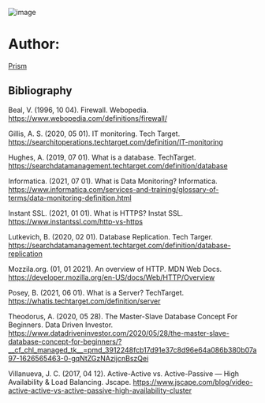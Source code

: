 ![image](https://github.com/ExceptedPrism3/alx-system_engineering-devops/assets/68008341/4f1ff3e8-16d6-4670-9458-8e0a340e5faa)

# Author:

[Prism](https://github.com/ExceptedPrism3)

## Bibliography

Beal, V. (1996, 10 04). Firewall. Webopedia. https://www.webopedia.com/definitions/firewall/

Gillis, A. S. (2020, 05 01). IT monitoring. Tech Target. https://searchitoperations.techtarget.com/definition/IT-monitoring

Hughes, A. (2019, 07 01). What is a database. TechTarget. https://searchdatamanagement.techtarget.com/definition/database

Informatica. (2021, 07 01). What is Data Monitoring? Informatica. https://www.informatica.com/services-and-training/glossary-of-terms/data-monitoring-definition.html

Instant SSL. (2021, 01 01). What is HTTPS? Instat SSL. https://www.instantssl.com/http-vs-https

Lutkevich, B. (2020, 02 01). Database Replication. Tech Targer. https://searchdatamanagement.techtarget.com/definition/database-replication

Mozzila.org. (01, 01 2021). An overview of HTTP. MDN Web Docs. https://developer.mozilla.org/en-US/docs/Web/HTTP/Overview

Posey, B. (2021, 06 01). What is a Server? TechTarget. https://whatis.techtarget.com/definition/server

Theodorus, A. (2020, 05 28). The Master-Slave Database Concept For Beginners. Data Driven Investor. https://www.datadriveninvestor.com/2020/05/28/the-master-slave-database-concept-for-beginners/?__cf_chl_managed_tk__=pmd_3912248fcb17d91e37c8d96e64a086b380b07a97-1626565463-0-gqNtZGzNAzijcnBszQei

Villanueva, J. C. (2017, 04 12). Active-Active vs. Active-Passive — High Availability & Load Balancing. Jscape. https://www.jscape.com/blog/video-active-active-vs-active-passive-high-availability-cluster
